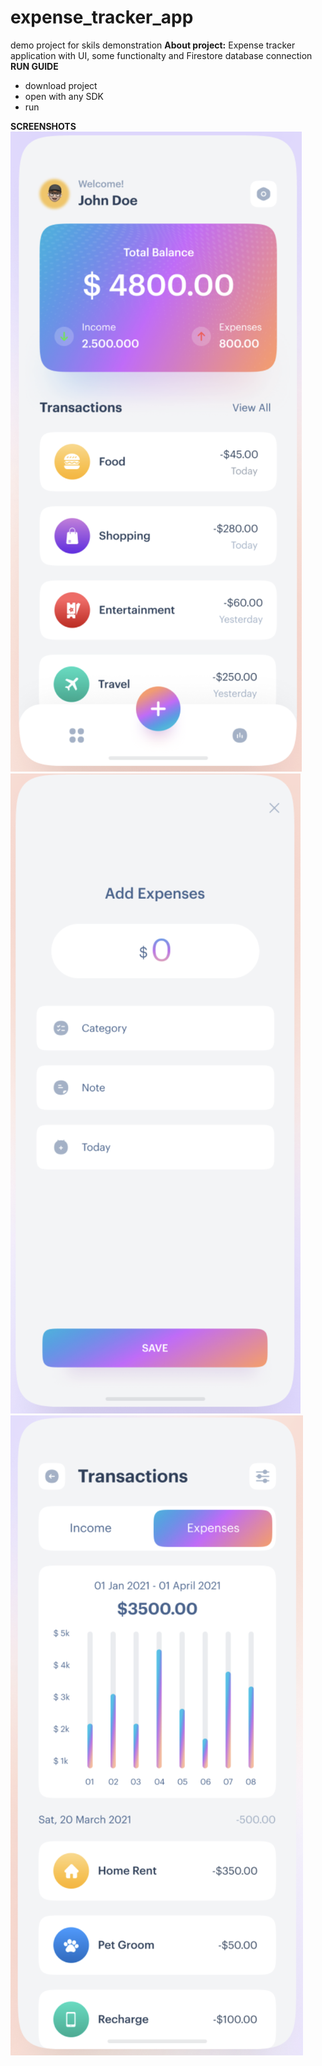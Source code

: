 # expense_tracker_app

demo project for skils demonstration
**About project:** Expense tracker application with UI, some functionalty and Firestore database connection
**RUN GUIDE** 
* download project
* open with any SDK
* run

**SCREENSHOTS** 
![Main Screen](android/GitScreenshots/MainScreenScreenshot.png)
![Transaction Screen](android/GitScreenshots/ExpenseScreenScreenshot.png)
![Expense Screen](android/GitScreenshots/TransactionScreenScreenshot.png)
